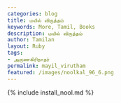 ```yaml
---  
categories: blog  
title: மயில் விருத்தம்
keywords: More, Tamil, Books  
description: மயில் விருத்தம்
author: Tamilan  
layout: Ruby  
tags:     
- அருணகிரிநாதர்
permalink: mayil_virutham  
featured: /images/noolkal_96_6.png  
---  
```

{% include install_nool.md %}  
